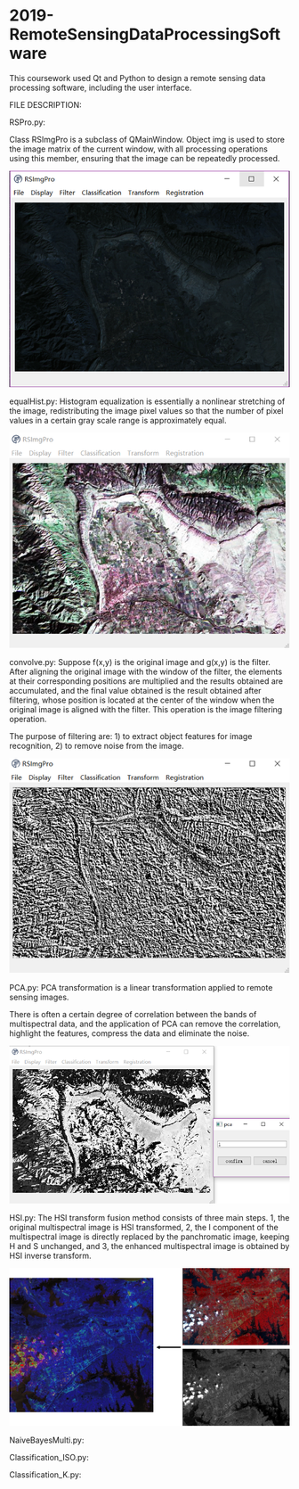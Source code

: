 # 2019-RemoteSensingDataProcessingSoftware

This coursework used Qt and Python to design a remote sensing data processing software, including the user interface.

FILE DESCRIPTION:

RSPro.py:

Class RSImgPro is a subclass of QMainWindow. Object img is used to store the image matrix of the current window, with all processing operations using this member, ensuring that the image can be repeatedly processed.

![image](https://github.com/SongxiYoung/2019-RemoteSensingDataProcessingSoftware/blob/main/img-folder/1.png)


equalHist.py:
Histogram equalization is essentially a nonlinear stretching of the image, redistributing the image pixel values so that the number of pixel values in a certain gray scale range is approximately equal.

![image](https://github.com/SongxiYoung/2019-RemoteSensingDataProcessingSoftware/blob/main/img-folder/%E5%9B%BE%E7%89%87%2018.png)


convolve.py:
Suppose f(x,y) is the original image and g(x,y) is the filter. After aligning the original image with the window of the filter, the elements at their corresponding positions are multiplied and the results obtained are accumulated, and the final value obtained is the result obtained after filtering, whose position is located at the center of the window when the original image is aligned with the filter. This operation is the image filtering operation.

The purpose of filtering are: 1) to extract object features for image recognition, 2) to remove noise from the image.

![image](https://github.com/SongxiYoung/2019-RemoteSensingDataProcessingSoftware/blob/main/img-folder/%E5%9B%BE%E7%89%87%2019.png)


PCA.py:
PCA transformation is a linear transformation applied to remote sensing images.

There is often a certain degree of correlation between the bands of multispectral data, and the application of PCA can remove the correlation, highlight the features, compress the data and eliminate the noise.

![image](https://github.com/SongxiYoung/2019-RemoteSensingDataProcessingSoftware/blob/main/img-folder/%E5%9B%BE%E7%89%87%2020.png)


HSI.py:
The HSI transform fusion method consists of three main steps.
1, the original multispectral image is HSI transformed, 2, the I component of the multispectral image is directly replaced by the panchromatic image, keeping H and S unchanged, and 3, the enhanced multispectral image is obtained by HSI inverse transform.

![image](https://github.com/SongxiYoung/2019-RemoteSensingDataProcessingSoftware/blob/main/img-folder/hsi.png)


NaiveBayesMulti.py:


Classification_ISO.py:


Classification_K.py:

